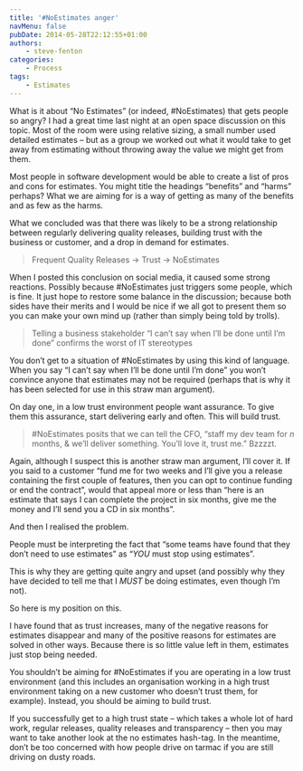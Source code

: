 ```yaml
---
title: '#NoEstimates anger'
navMenu: false
pubDate: 2014-05-28T22:12:55+01:00
authors:
    - steve-fenton
categories:
    - Process
tags:
    - Estimates
---
```


What is it about “No Estimates” (or indeed, #NoEstimates) that gets people so angry? I had a great time last night at an open space discussion on this topic. Most of the room were using relative sizing, a small number used detailed estimates – but as a group we worked out what it would take to get away from estimating without throwing away the value we might get from them.

Most people in software development would be able to create a list of pros and cons for estimates. You might title the headings “benefits” and “harms” perhaps? What we are aiming for is a way of getting as many of the benefits and as few as the harms.

What we concluded was that there was likely to be a strong relationship between regularly delivering quality releases, building trust with the business or customer, and a drop in demand for estimates.

> Frequent Quality Releases -> Trust -> NoEstimates

When I posted this conclusion on social media, it caused some strong reactions. Possibly because #NoEstimates just triggers some people, which is fine. It just hope to restore some balance in the discussion; because both sides have their merits and I would be nice if we all got to present them so you can make your own mind up (rather than simply being told by trolls).

> Telling a business stakeholder “I can’t say when I’ll be done until I’m done” confirms the worst of IT stereotypes

You don’t get to a situation of #NoEstimates by using this kind of language. When you say “I can’t say when I’ll be done until I’m done” you won’t convince anyone that estimates may not be required (perhaps that is why it has been selected for use in this straw man argument).

On day one, in a low trust environment people want assurance. To give them this assurance, start delivering early and often. This will build trust.

> \#NoEstimates posits that we can tell the CFO, “staff my dev team for *n* months, & we’ll deliver something. You’ll love it, trust me.” Bzzzzt.

Again, although I suspect this is another straw man argument, I’ll cover it. If you said to a customer “fund me for two weeks and I’ll give you a release containing the first couple of features, then you can opt to continue funding or end the contract”, would that appeal more or less than “here is an estimate that says I can complete the project in six months, give me the money and I’ll send you a CD in six months”.

And then I realised the problem.

People must be interpreting the fact that “some teams have found that they don’t need to use estimates” as “*YOU* must stop using estimates”.

This is why they are getting quite angry and upset (and possibly why they have decided to tell me that I *MUST* be doing estimates, even though I’m not).

So here is my position on this.

I have found that as trust increases, many of the negative reasons for estimates disappear and many of the positive reasons for estimates are solved in other ways. Because there is so little value left in them, estimates just stop being needed.

You shouldn’t be aiming for #NoEstimates if you are operating in a low trust environment (and this includes an organisation working in a high trust environment taking on a new customer who doesn’t trust them, for example). Instead, you should be aiming to build trust.

If you successfully get to a high trust state – which takes a whole lot of hard work, regular releases, quality releases and transparency – then you may want to take another look at the no estimates hash-tag. In the meantime, don’t be too concerned with how people drive on tarmac if you are still driving on dusty roads.